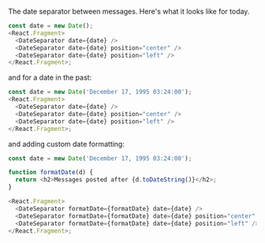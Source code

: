 The date separator between messages.
Here's what it looks like for today.

```js
const date = new Date();
<React.Fragment>
  <DateSeparator date={date} />
  <DateSeparator date={date} position="center" />
  <DateSeparator date={date} position="left" />
</React.Fragment>;
```

and for a date in the past:

```js
const date = new Date('December 17, 1995 03:24:00');
<React.Fragment>
  <DateSeparator date={date} />
  <DateSeparator date={date} position="center" />
  <DateSeparator date={date} position="left" />
</React.Fragment>;
```

and adding custom date formatting:

```js
const date = new Date('December 17, 1995 03:24:00');

function formatDate(d) {
  return <h2>Messages posted after {d.toDateString()}</h2>;
}

<React.Fragment>
  <DateSeparator formatDate={formatDate} date={date} />
  <DateSeparator formatDate={formatDate} date={date} position="center" />
  <DateSeparator formatDate={formatDate} date={date} position="left" />
</React.Fragment>;
```

